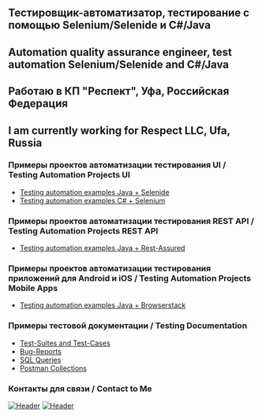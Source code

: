 ## Тестировщик-автоматизатор, тестирование с помощью Selenium/Selenide и C#/Java
## Automation quality assurance engineer, test automation Selenium/Selenide and C#/Java
## Работаю в КП "Респект", Уфа, Российская Федерация 
## I am currently working for Respect LLC, Ufa, Russia 

### Примеры проектов автоматизации тестирования UI / Testing Automation Projects UI
- [Testing automation examples Java + Selenide](https://github.com/antonpimnev/diplom_ui)
- [Testing automation examples C# + Selenium](https://github.com/antonpimnev/testing)

### Примеры проектов автоматизации тестирования REST API / Testing Automation Projects REST API
- [Testing automation examples Java + Rest-Assured](https://github.com/antonpimnev/qa_guru_rest_api/tree/diplom)

### Примеры проектов автоматизации тестирования приложений для Android и iOS / Testing Automation Projects Mobile Apps
- [Testing automation examples Java + Browserstack](https://github.com/antonpimnev/qa_guru_hw22_mobile/tree/diplom)

### Примеры тестовой документации / Testing Documentation
- [Test-Suites and Test-Cases](https://github.com/antonpimnev/testcases)
- [Bug-Reports](https://github.com/antonpimnev/bugreports)
- [SQL Queries](https://github.com/antonpimnev/sqlqueries)
- [Postman Collections](https://github.com/antonpimnev/postmancollections)

### Контакты для связи / Contact to Me
[![Header](https://img.shields.io/badge/Telegram-090909?style=for-the-badge&logo=telegram&logoColor=31a5db)](https://t.me/antonpimnev)
[![Header](https://img.shields.io/badge/Linkedin-090909?style=for-the-badge&logo=linkedin&logoColor=0073b1)](https://www.linkedin.com/in/anton-pimnev-404/)
